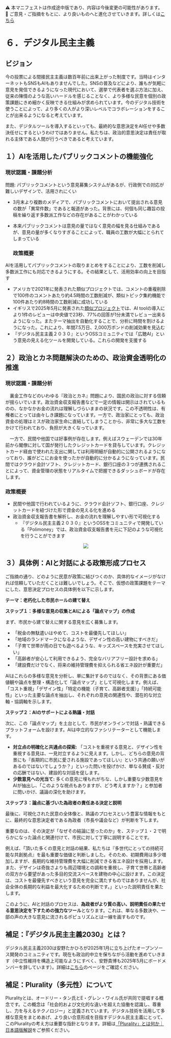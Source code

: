 ⚠️ 本マニフェストは作成途中版であり、内容は今後変更の可能性があります。  
💬 ご意見・ご指摘をもとに、より良いものへと進化させていきます。詳しくは[こちら](README.md#このマニフェスト自身もみんなの知恵を集めて改善していきます)

# ６．デジタル民主主義

## ビジョン

今の投票による間接民主主義は数百年前に出来上がった制度です。当時はインターネットもSNSもAIもありませんでした。SNSの普及などにより、誰もが気軽に意見を発信できるようになった現代において、選挙で代表者を選ぶ方法に加え、従来の陳情のような高いハードルを感じることなく、より多様な民意を個別の政策課題にきめ細かく反映できる仕組みが求められています。今のデジタル技術を使うことによって、より多くの人がより深いレベルでコラボレーションをすることが出来るようになると考えています。

また、デジタルツールを導入するといっても、最終的な意思決定をAI任せや多数決任せにするというわけではありません。私たちは、政治的意思決定は責任が取れる主体である人間が行うべきであると考えています。

## １）AIを活用したパブリックコメントの機能強化

### 現状認識・課題分析

問題: パブリックコメントという意見募集システムがあるが、行政側での対応が難しいデザインで、活用されにくい

* 3月末より複数のメディアで、パブリックコメントにおいて提出される意見の数が「異常件数」であると報道があった。背景には、何個も同じ趣旨の投稿を繰り返す多数派工作などの存在があることがわかっている  
* 本来パブリックコメントは意見の量ではなく意見の幅を見る仕組みであるが、意見の量が多くなりすぎることによって、職員の工数が大幅にとられてしまっている

  ### 政策概要

AIを活用してパブリックコメントの取りまとめをすることにより、工数を削減し多数派工作にも対応できるようにする。その結果として、活用効率の向上を目指す

* アメリカで2021年に発表された類似プロジェクトでは、コメントの重複削除で100件のコメントあたり約4.5時間の工数削減が、類似トピック集約機能で100件あたり約8時間の工数削減に成功している  
* イギリスで2025年5月に発表された[類似プロジェクト](https://ai.gov.uk/blogs/evaluating-consult-an-ai-tool-for-enhanced-public-consultation-analysis/)では、AI toolの導入により1件のレビューは中央値で23秒、77%の回答が1分未満でレビュー出来るようになった。またテーマ抽出を自動化することで、分析に時間を割けるようになった。これにより、年間7.5万日、2,000万ポンドの削減効果を見込む  
* 『デジタル民主主義２０３０』というOSSコミュニティでは「広聴AI」という意見の見える化ツールを開発している。これらの開発を支援する

## ２）政治とカネ問題解決のための、政治資金透明化の推進

### 現状認識・課題分析

　裏金工作などのいわゆる『政治とカネ』問題により、国民の政治に対する信頼が揺らいでいます。政治資金収支報告書などで一定の情報は開示はされているものの、なかなかお金の流れは理解しづらいままの状況です。この不透明性は、有権者にとっては由々しき課題になっています。一方で、政治家にとっても、政治資金の処理はミスが政治家生命に直結してしまうことから、非常に多大な工数をかけて行われており、負担が大きくなっています。

　一方で、民間や他国では好事例が存在します。例えばスウェーデンでは30年前から閣僚に対して国が発行したクレジットカードを貸与しています。クレジットカード経由で使われた支出に関しては利用明細が自動的に公開されるようになっており、誰がどこにお金を使ったかが自動的に分かるようになっています。民間ではクラウド会計ソフト、クレジットカード、銀行口座の３つが連携されることによって、資金管理の状態をリアルタイムで把握できるダッシュボードが存在します。

### 政策概要

* 民間や他国で行われているように、クラウド会計ソフト、銀行口座、クレジットカードを紐づけた形で資金の見える化を進める  
* 政治資金収支報告書を解析し、お金の流れを理解しやすい形で可視化する  
  * 『デジタル民主主義２０３０』というOSSをコミュニティで開発している「Polimoney」では、政治資金収支報告書を元に下記のような可視化を行うことができます  
<p align="center">
  <img src="https://github.com/user-attachments/assets/bf5de7d9-c5d6-4eea-8154-579693106340">
</p>

## ３）具体例：AIと対話による政策形成プロセス

ご指摘の通り、どのように民意が政策に結びつくのか、具体的なイメージがなければ信頼していただくことは難しいでしょう。そこで、仮想の政策課題をテーマにした、意思決定プロセスの具体例を以下に示します。

**テーマ：老朽化した市民ホールの建て替え**

**ステップ１：多様な意見の収集とAIによる「論点マップ」の作成**

まず、市民から建て替えに関する意見を広く募集します。

*   「税金の無駄遣いはやめて、コストを最優先してほしい」
*   「地域のランドマークになるような、デザイン性の高い建物にすべきだ」
*   「子育て世帯が雨の日でも遊べるような、キッズスペースを充実させてほしい」
*   「高齢者が安心して利用できるよう、完全なバリアフリー設計を求める」
*   「建設費だけでなく、将来の維持管理費を抑えられる省エネ設計が重要だ」

AIはこれらの多様な意見を分析し、単に集計するのではなく、その背景にある価値観や論点を整理・構造化して「論点マップ」として可視化します。例えば、「コスト重視」「デザイン性」「特定の機能（子育て、高齢者支援）」「持続可能性」といった主要な論点を抽出し、それぞれの意見の関連性や、潜在的な対立軸・協調軸を示します。

**ステップ２：AIのサポートによる熟議・対話**

次に、この「論点マップ」を土台として、市民がオンラインで対話・熟議できるプラットフォームを設けます。AIは中立的なファシリテーターとして機能します。

*   **対立点の明確化と共通点の探索:** 「コストを重視する意見と、デザイン性を重視する意見は、一見対立するように見えます。しかし、どちらの意見の背景にも『長期的に市民に愛される施設であってほしい』という共通の願いがあるのではないでしょうか？」といった問いを投げかけ、単なる賛成・反対の応酬ではない、建設的な対話を促します。
*   **少数意見への光当て:** 多くの意見に埋もれがちな、しかし重要な少数意見をAIが抽出し、「このような視点もありますが、どう考えますか？」と参加者に問いかけ、議論の深化を助けます。

**ステップ３：論点に基づいた為政者の責任ある決定と説明**

最後に、可視化された民意の全体像と、熟議のプロセスという豊富な情報をもとに、最終的な意思決定者である為政者（市長や議会など）が判断を下します。

重要なのは、その決定が「なぜその結論に至ったのか」を、ステップ１・２で明らかになった論点と関連付けて、市民に対して丁寧に説明することです。

例えば、「頂いた多くの意見と対話の結果、私たちは『多世代にとっての持続可能な共創拠点』を最も重要な価値と判断しました。そのため、初期費用は多少増加しますが、長期的な維持管理費を大幅に削減できる省エネ設計を採用します。また、デザインは奇抜さよりも周辺環境との調和を重視し、子育て世帯と高齢者の双方から要望があった多目的交流スペースを建物の中心に設けます。この決定は、コストを最優先すべきという意見を完全に満たすものではありませんが、社会全体の長期的な利益を最大化するための判断です。」といった説明責任を果たします。

このように、AIと対話のプロセスは、**為政者がより質の高い、説明責任の果たせる意思決定を下すための強力なツール**となります。これは、単なる多数決や、一部の声の大きな意見に流されるポピュリズムとは一線を画すものです。

## 補足：『デジタル民主主義2030』とは？

デジタル民主主義2030は安野たかひろが2025年1月に立ち上げたオープンソース開発のコミュニティです。現在も政治的中立を保ちながら活動を進めていきます（中立性維持を構造上可能なようにすべく、安野貴博も2025年5月にボードメンバーを辞しています）。詳細は[こちら](https://dd2030.org/)のページをご確認ください。

## 補足：Plurality（多元性）について

Pluralityとは、オードリー・タン氏とE・グレン・ワイル氏が共同で提唱する概念です。この概念は「社会的および文化的な違いを超えた協働を認識し、尊重し、力を与えるテクノロジー」と定義されています。デジタル技術を活用して多様な意見をまとめあげ、より良い合意形成を目指すデジタル民主主義にとって、このPluralityの考え方は重要な指針となります。詳細は[「Plurality」とは何か｜日本語版解説](https://wired.jp/article/what-is-plurality-book/)をご参照ください。
